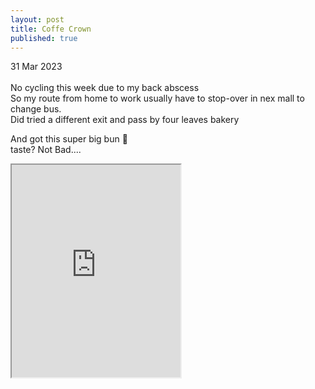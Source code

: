 ```yaml
---
layout: post
title: Coffe Crown
published: true
---
```

31 Mar 2023
<br>
<br>
No cycling this week due to my back abscess
<br>
So my route from home to work usually have to stop-over in nex mall to change bus.
<br>
Did tried a different exit and pass by four leaves bakery 
<br>
<!--more-->
And got this super big bun 🤤
<br>
taste? Not Bad....
<br>
<iframe src="https://drive.google.com/file/d/1oKHztRIuoI06ribQVRCGbb0kzv1ICbA2/preview" width="270" height="340" allow="autoplay"></iframe>
